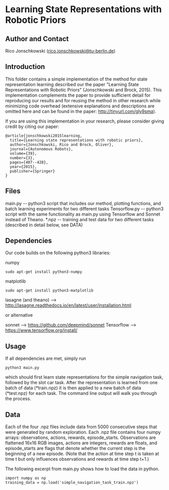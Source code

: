 Learning State Representations with Robotic Priors
==================================================

Author and Contact
------------------

Rico Jonschkowski (rico.jonschkowski@tu-berlin.de)


Introduction
------------

This folder contains a simple implementation of the method for state representation learning described our the paper "Learning State Representations with Robotic Priors" (Jonschkowski and Brock, 2015). This implementation complements the paper to provide sufficient detail for reproducing our results and for reusing the method in other research while minimizing code overhead (extensive explanations and descriptions are omitted here and can be found in the paper: http://tinyurl.com/gly9sma).

If you are using this implementation in your research, please consider giving credit by citing our paper:

    @article{jonschkowski2015learning,
      title={Learning state representations with robotic priors},
      author={Jonschkowski, Rico and Brock, Oliver},
      journal={Autonomous Robots},
      volume={39},
      number={3},
      pages={407--428},
      year={2015},
      publisher={Springer}
    }


Files
-----

main.py -- python3 script that includes our method, plotting functions, and batch learning experiments for two different tasks
Tensorflow.py -- python3 script with the same functionality as main.py using Tensorflow and Sonnet instead of Theano.
*.npz -- training and test data for two different tasks (described in detail below, see DATA)


Dependencies
------------

Our code builds on the following python3 libraries:

numpy

    sudo apt-get install python3-numpy

matplotlib 

    sudo apt-get install python3-matplotlib

lasagne (and theano) --> http://lasagne.readthedocs.io/en/latest/user/installation.html

or alternative

sonnet --> https://github.com/deepmind/sonnet
Tensorflow --> https://www.tensorflow.org/install/

Usage
-----

If all dependencies are met, simply run

    python3 main.py

which should first learn state representations for the simple navigation task, followed by the slot car task. After the representation is learned from one batch of data (*train.npz) it is then applied to a new batch of data (*test.npz) for each task. The command line output will walk you through the process.


Data
----

Each of the four .npz files include data from 5000 consecutive steps that were generated by random exploration. Each .npz file contains four numpy arrays: observations, actions, rewards, episode_starts. Observations are flattened 16x16 RGB images, actions are integers, rewards are floats, and episode_starts are flags that denote whether the current step is the beginning of a new episode. (Note that the action at time step t is taken at time t but only influences observations and rewards at time step t+1.)

The following excerpt from main.py shows how to load the data in python.

    import numpy as np
    training_data = np.load('simple_navigation_task_train.npz')
